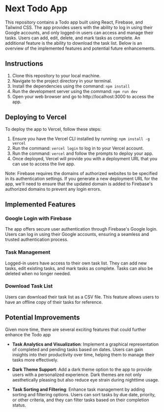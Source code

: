 # Next Todo App

This repository contains a Todo app built using React, Firebase, and Tailwind CSS. The app provides users with the ability to log in using their Google accounts, and only logged-in users can access and manage their tasks. Users can add, edit, delete, and mark tasks as complete. An additional feature is the ability to download the task list. Below is an overview of the implemented features and potential future enhancements.

## Instructions

1. Clone this repository to your local machine.
2. Navigate to the project directory in your terminal.
3. Install the dependencies using the command: `npm install`
4. Run the development server using the command: `npm run dev`
5. Open your web browser and go to http://localhost:3000 to access the app.

## Deploying to Vercel

To deploy the app to Vercel, follow these steps:

1. Ensure you have the Vercel CLI installed by running: `npm install -g vercel`
2. Run the command: `vercel login` to log in to your Vercel account.
3. Run the command: `vercel` and follow the prompts to deploy your app.
4. Once deployed, Vercel will provide you with a deployment URL that you can use to access the live app.

Note: Firebase requires the domains of authorized websites to be specified in its authentication settings. If you generate a new deployment URL for the app, we'll need to ensure that the updated domain is added to Firebase's authorized domains to prevent any login errors.

## Implemented Features

### Google Login with Firebase

The app offers secure user authentication through Firebase's Google login. Users can log in using their Google accounts, ensuring a seamless and trusted authentication process.

### Task Management

Logged-in users have access to their own task list. They can add new tasks, edit existing tasks, and mark tasks as complete. Tasks can also be deleted when no longer needed.

### Download Task List

Users can download their task list as a CSV file. This feature allows users to have an offline copy of their tasks for reference.

## Potential Improvements

Given more time, there are several exciting features that could further enhance the Todo app

- **Task Analytics and Visualization**: Implement a graphical representation of completed and pending tasks based on dates. Users can gain insights into their productivity over time, helping them to manage their tasks more effectively.

- **Dark Theme Support**: Add a dark theme option to the app to provide users with a personalized experience. Dark themes are not only aesthetically pleasing but also reduce eye strain during nighttime usage.

- **Task Sorting and Filtering**: Enhance task management by adding sorting and filtering options. Users can sort tasks by due date, priority, or other criteria, and they can filter tasks based on their completion status.

